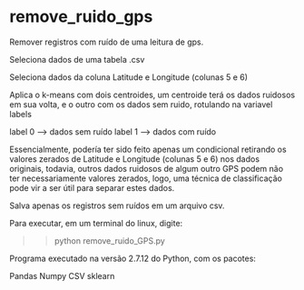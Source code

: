 # remove_ruido_gps
Remover registros com ruído de uma leitura de gps.

Seleciona dados de uma tabela .csv

Seleciona dados da coluna Latitude e Longitude (colunas 5 e 6)

Aplica o k-means com dois centroides, um centroide terá
os dados ruidosos em sua volta, e o outro com os dados 
sem ruido, rotulando na variavel labels

label 0 --> dados sem ruído
label 1 --> dados com ruído

Essencialmente, podería ter sido feito apenas um condicional retirando os valores zerados
de Latitude e Longitude (colunas 5 e 6) nos dados originais, todavia, outros dados ruidosos 
de algum outro GPS podem não ter necessariamente valores zerados, logo, uma técnica de classificação
pode vir a ser útil para separar estes dados.

Salva apenas os registros sem ruídos em um arquivo csv.

Para executar, em um terminal do linux, digite:

>> python remove_ruido_GPS.py 

Programa executado na versão 2.7.12 do Python, com os pacotes:

Pandas
Numpy
CSV
sklearn
